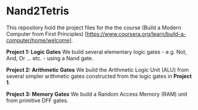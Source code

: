 # Nand2Tetris

This repository hold the project files for the the course (Build a Modern Computer from First Principles) [https://www.coursera.org/learn/build-a-computer/home/welcome].

**Project 1: Logic Gates** We build several elementary logic gates - e.g. Not, And, Or ... etc. - using a Nand gate.

**Project 2: Arithmetic Gates** We build the Arithmetic Logic Unit (ALU) from several simpler arithmetic gates constructed from the logic gates in **Project 1**.

**Project 3: Memory Gates** We build a Random Access Memory (RAM) unit from primitive DFF gates.
